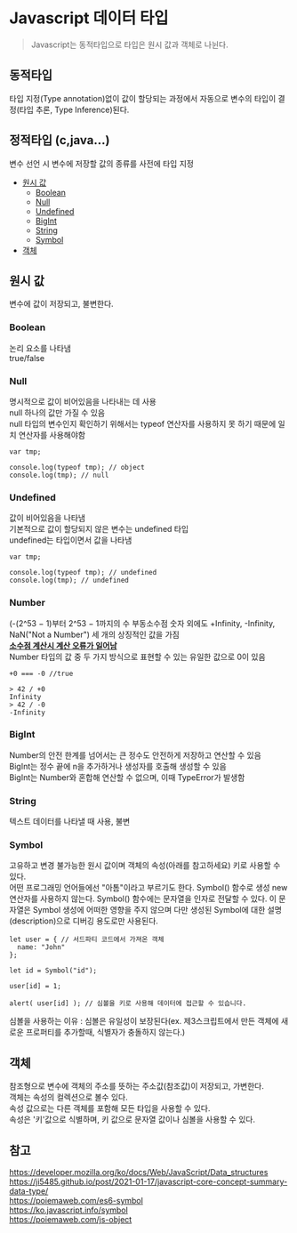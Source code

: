# Javascript 데이터 타입
> Javascript는 동적타입으로 타입은 원시 값과 객체로 나뉜다. 

## 동적타입
타입 지정(Type annotation)없이 값이 할당되는 과정에서 자동으로 변수의 타입이 결정(타입 추론, Type Inference)된다.

## 정적타입 (c,java...) 
변수 선언 시 변수에 저장할 값의 종류를 사전에 타입 지정

* [원시 값](#원시-값)
    - [Boolean](#Boolean)
    - [Null](#Null)
    - [Undefined](#Undefined)
    - [BigInt](#BigInt)
    - [String](#String)
    - [Symbol](#Symbol)
* [객체](#객체)

## 원시 값
변수에 값이 저장되고, 불변한다.

### Boolean
논리 요소를 나타냄 <br/>
true/false

### Null
명시적으로 값이 비어있음을 나타내는 데 사용 <br/>
null 하나의 값만 가질 수 있음 <br/>
null 타입의 변수인지 확인하기 위해서는 typeof 연산자를 사용하지 못 하기 때문에 일치 연산자를 사용해야함
```
var tmp;

console.log(typeof tmp); // object
console.log(tmp); // null
```

### Undefined
값이 비어있음을 나타냄 <br/>
기본적으로 값이 할당되지 않은 변수는 undefined 타입 <br/>
undefined는 타입이면서 값을 나타냄 <br/>
```
var tmp;

console.log(typeof tmp); // undefined
console.log(tmp); // undefined
```

### Number
(-(2^53 − 1)부터 2^53 − 1까지의 수
부동소수점 숫자 외에도 +Infinity, -Infinity, NaN("Not a Number") 세 개의 상징적인 값을 가짐 <br/>
[**소수점 계산시 계산 오류가 일어남**](https://bigtop.tistory.com/47)  <br/>
Number 타입의 값 중 두 가지 방식으로 표현할 수 있는 유일한 값으로 0이 있음
```
+0 === -0 //true

> 42 / +0
Infinity
> 42 / -0
-Infinity
```

### BigInt
Number의 안전 한계를 넘어서는 큰 정수도 안전하게 저장하고 연산할 수 있음 <br/>
BigInt는 정수 끝에 n을 추가하거나 생성자를 호출해 생성할 수 있음 <br/>
BigInt는 Number와 혼합해 연산할 수 없으며, 이때 TypeError가 발생함 <br/>

### String
텍스트 데이터를 나타낼 때 사용, 불변

### Symbol
고유하고 변경 불가능한 원시 값이며 객체의 속성(아래를 참고하세요) 키로 사용할 수 있다.<br/>
어떤 프로그래밍 언어들에선 "아톰"이라고 부르기도 한다.
Symbol() 함수로 생성
new 연산자를 사용하지 않는다.
Symbol() 함수에는 문자열을 인자로 전달할 수 있다. 
이 문자열은 Symbol 생성에 어떠한 영향을 주지 않으며 다만 생성된 Symbol에 대한 설명(description)으로 디버깅 용도로만 사용된다.
```
let user = { // 서드파티 코드에서 가져온 객체
  name: "John"
};

let id = Symbol("id");

user[id] = 1;

alert( user[id] ); // 심볼을 키로 사용해 데이터에 접근할 수 있습니다.
```
심볼을 사용하는 이유 : 심볼은 유일성이 보장된다(ex. 제3스크립트에서 만든 객체에 새로운 프로퍼티를 추가할때, 식별자가 충돌하지 않는다.)

## 객체
참조형으로 변수에 객체의 주소를 뜻하는 주소값(참조값)이 저장되고, 가변한다.<br/>
객체는 속성의 컬렉션으로 볼수 있다.<br/>
속성 값으로는 다른 객체를 포함해 모든 타입을 사용할 수 있다.<br/>
속성은 '키'값으로 식별하며, 키 값으로 문자열 값이나 심볼을 사용할 수 있다.<br/>


## 참고
https://developer.mozilla.org/ko/docs/Web/JavaScript/Data_structures <br/>
https://ji5485.github.io/post/2021-01-17/javascript-core-concept-summary-data-type/ <br/>
https://poiemaweb.com/es6-symbol <br/>
https://ko.javascript.info/symbol <br/>
https://poiemaweb.com/js-object
